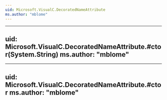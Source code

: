 ```yaml
---
uid: Microsoft.VisualC.DecoratedNameAttribute
ms.author: "mblome"
---
```


---
uid: Microsoft.VisualC.DecoratedNameAttribute.#ctor(System.String)
ms.author: "mblome"
---

---
uid: Microsoft.VisualC.DecoratedNameAttribute.#ctor
ms.author: "mblome"
---
